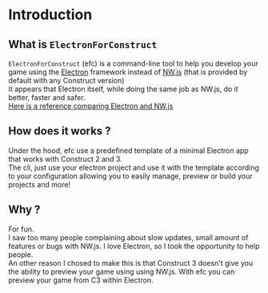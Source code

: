 # Introduction

## What is `ElectronForConstruct`

`ElectronForConstruct` (efc) is a command-line tool to help you develop your game using the [Electron](https://github.com/electron/electron) framework instead of [NW.js](https://github.com/nwjs/nw.js/) (that is provided by default with any Construct version) \
It appears that Electron itself, while doing the same job as NW.js, do it better, faster and safer. \
[Here is a reference comparing Electron and NW.js](https://github.com/ElectronForConstruct/template/blob/develop/electron-advantages.md)

## How does it works ?

Under the hood, efc use a predefined template of a minimal Electron app that works with Construct 2 and 3. \
The cli, just use your electron project and use it with the template according to your configuration allowing you to easily manage, preview or build your projects and more!

## Why ?
For fun. \
I saw too many people complaining about slow updates, small amount of features or bugs with NW.js. I love Electron, so I took the opportunity to help people.\
An other reason I chosed to make this is that Construct 3 doesn't give you the ability to preview your game using using NW.js. With efc you can preview your game from C3 within Electron.
